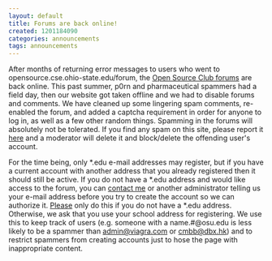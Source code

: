 ```yaml
---
layout: default
title: Forums are back online!
created: 1201184090
categories: announcements
tags: announcements
---
```

After months of returning error messages to users who went to opensource.cse.ohio-state.edu/forum, the [Open Source Club forums](http://opensource.cse.ohio-state.edu/forum "Click here to enter our forums") are back online. This past summer, p0rn and pharmaceutical spammers had a field day, then our website got taken offline and we had to disable forums and comments. We have cleaned up some lingering spam comments, re-enabled the forum, and added a captcha requirement in order for anyone to log in, as well as a few other random things.
Spamming in the forums will absolutely not be tolerated. If you find any spam on this site, please report it [here](http://opensource.cse.ohio-state.edu/forum/21) and a moderator will delete it and block/delete the offending user's account.

For the time being, only *.edu e-mail addresses may register, but if you have a current account with another address that you already registered then it should still be active. If you do not have a *.edu address and would like access to the forum, you can [contact me](http://opensource.cse.ohio-state.edu/contact "Contact us") or another administrator telling us your e-mail address before you try to create the account so we can authorize it. <u>Please</u> only do this if you do not have a *.edu address. Otherwise, we ask that you use your school address for registering. We use this to keep track of users (e.g. someone with a name.#@osu.edu is less likely to be a spammer than admin@viagra.com or cmbb@dbx.hk) and to restrict spammers from creating accounts just to hose the page with inappropriate content.
